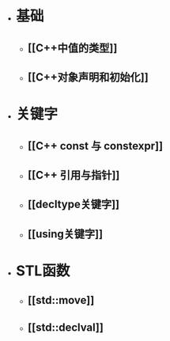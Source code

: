 - # 基础
	- ## [[C++中值的类型]]
	- ## [[C++对象声明和初始化]]
- # 关键字
	- ## [[C++ const 与 constexpr]]
	- ## [[C++ 引用与指针]]
	- ## [[decltype关键字]]
	- ## [[using关键字]]
- # STL函数
	- ## [[std::move]]
	- ## [[std::declval]]